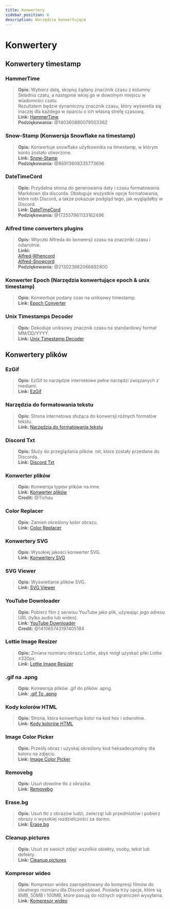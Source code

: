 ```yaml
---
title: Konwertery
sidebar_position: 6
description: Narzędzia konwertujące
---
```


# Konwertery
## Konwertery timestamp
### **HammerTime**
> __Opis:__ Wybierz datę, skopiuj żądany znacznik czasu z kolumny Składnia czatu, a następnie wklej go w dowolnym miejscu w wiadomości czatu.   <br/>
Rezultatem będzie dynamiczny znacznik czasu, który wyświetla się inaczej dla każdego w oparciu o ich własną strefę czasową.   <br/>
__Link:__ [HammerTime](https://hammertime.djdavid98.art/)   <br/>
__Podziękowania:__ @140360880079503362

### **Snow-Stamp (Konwersja Snowflake na timestamp)** 
> __Opis:__ Konwertuje snowflake użytkownika na timestamp, w którym konto zostało utworzone.   <br/>
__Link:__ [Snow-Stamp](https://snowsta.mp/)   <br/>
__Podziękowania:__ @86913608335773696

### **DateTimeCord** 
> __Opis:__ Przydatna strona do generowania daty i czasu formatowania Markdown dla discorda. Obsługuje wszystkie opcje formatowania, które robi Discord, a także pokazuje podgląd tego, jak wyglądałby w Discord.   <br/>
__Link:__ [DateTimeCord](https://datetimecord.rauf.wtf/)  <br/>
__Podziękowania:__ @172557961133162496

### **Alfred time converters plugins**
> __Opis:__ Wtyczki Alfreda do konwersji czasu na znaczniki czasu i odwrotnie.   <br/>
__Linki:__   <br/>
[Alfred-Whencord](https://github.com/HilbertGilbertson/alfred-whencord)   <br/>
[Alfred-Snowcord](https://github.com/HilbertGilbertson/alfred-snowcord)   <br/>
__Podziękowania:__ @213023662066892800

### **Konwerter Epoch (Narzędzia konwertujące epoch & unix timestamp)**
> __Opis:__ Konwertuje podany czas na uniksowy timestamp.   <br/>
__Link:__ [Epoch Converter](https://www.epochconverter.com/) 

### **Unix Timestamps Decoder**
> __Opis:__ Dekoduje uniksowy znacznik czasu na standardowy format MM/DD/YYYY.   <br/>
__Link:__ [Unix Timestamp Decoder](https://www.unixtimestamp.com/)

## Konwertery plików 

### **EzGif**
> __Opis:__ EzGif to narzędzie internetowe pełne narzędzi związanych z mediami.  <br/>
__Link:__ [EzGif](https://ezgif.com)

### **Narzędzia do formatowania tekstu**
> __Opis:__ Strona internetowa służąca do konwersji różnych formatów tekstu.   <br/>
__Link:__ [Narzędzia do formatowania tekstu](http://www.unit-conversion.info/texttools/)

### **Discord Txt**
> __Opis:__ Służy do przeglądania plików .txt, które zostały przesłane do Discorda.   <br/>
__Link:__ [Discord Txt](https://txt.discord.website/)

### **Konwerter plików**
> __Opis:__ Konwersja typów plików na inne.   <br/>
__Link:__ [Konwerter plików](https://github.com/Tichau/FileConverter)   <br/>
__Credit:__ @Tichau

### **Color Replacer**
> __Opis:__ Zamień określony kolor obrazu.  <br/>
__Link:__ [Color Replacer](https://www2.lunapic.com/editor/?action=replace-color)

### **Konwertery SVG**
> __Opis:__ Wysokiej jakości konwerter SVG.  <br/>
__Link:__ [Konwertery SVG](https://picsvg.com/)

### **SVG Viewer**
> __Opis:__ Wyświetlanie plików SVG.   <br/>
__Link:__ [SVG Viewer](https://www.svgviewer.dev/)

### **YouTube Downloader**
> __Opis:__ Pobierz film z serwisu YouTube jako plik, używając jego adresu URL (tylko audio lub wideo). <br/>
__Link:__ [YouTube Downloader](http://youtube.tpcstld.me/) <br/>
__Credit:__ @141065743197405184

### **Lottie Image Resizer**
> __Opis:__ Zmiana rozmiaru obrazu Lottie, abyś mógł uzyskać pliki Lottie ≤320px.   <br/>
__Link:__ [Lottie Image Resizer](https://lottieresizer.tech/)

### **.gif na .apng**
> __Opis:__ Konwersja plików .gif do plików .apng.   <br/>
__Link:__ [.gif To .apng](https://www.freeconvert.com/convert/gif-to-apng)

### **Kody kolorów HTML**
> __Opis:__ Strona, która konwertuje kolor na kod hex i odwrotnie.   <br/>
__Link:__ [Kody kolorów HTML](https://htmlcolorcodes.com/)

### **Image Color Picker**
> __Opis:__ Prześlij obraz i uzyskaj określony kod heksadecymalny dla koloru na zdjęciu.   <br/>
__Link:__ [Image Color Picker](https://imagecolorpicker.com/)

### **Removebg**
 > __Opis:__ Usuń dowolne tło z obrazka.   <br/>
 __Link:__ [Removebg](https://www.remove.bg/upload)

### **Erase.bg**
> __Opis:__ Usuń tło z obrazów ludzi, zwierząt lub przedmiotów i pobierz obrazy o wysokiej rozdzielczości za darmo.   <br/>
__Link:__ [Erase.bg](https://www.erase.bg/)

### **Cleanup.pictures**
> __Opis:__ Usuń ze swoich zdjęć wszelkie obiekty, osoby, tekst lub defekty.   <br/>
__Link:__ [Cleanup.pictures](https://cleanup.pictures/)

### **Kompresor wideo**
> __Opis:__ Kompresor wideo zaprojektowany do kompresji filmów do idealnego rozmiaru dla Discord upload. Posiada trzy opcje, które są 8MB, 50MB i 100MB, które pasują do różnych ograniczeń wysyłania.   <br/>
__Link:__ [Kompresor wideo](https://8mb.video/)
